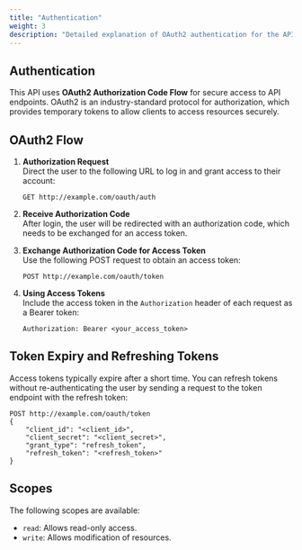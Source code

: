 ```yaml
---
title: "Authentication"
weight: 3
description: "Detailed explanation of OAuth2 authentication for the API."
---
```


## Authentication

This API uses **OAuth2 Authorization Code Flow** for secure access to API endpoints. OAuth2 is an industry-standard protocol for authorization, which provides temporary tokens to allow clients to access resources securely.

## OAuth2 Flow

1. **Authorization Request**  
   Direct the user to the following URL to log in and grant access to their account:
   ```plaintext
   GET http://example.com/oauth/auth
   ```

2. **Receive Authorization Code**  
   After login, the user will be redirected with an authorization code, which needs to be exchanged for an access token.

3. **Exchange Authorization Code for Access Token**  
   Use the following POST request to obtain an access token:
   ```plaintext
   POST http://example.com/oauth/token
   ```

4. **Using Access Tokens**  
   Include the access token in the `Authorization` header of each request as a Bearer token:
   ```plaintext
   Authorization: Bearer <your_access_token>
   ```

## Token Expiry and Refreshing Tokens

Access tokens typically expire after a short time. You can refresh tokens without re-authenticating the user by sending a request to the token endpoint with the refresh token:
```plaintext
POST http://example.com/oauth/token
{
    "client_id": "<client_id>",
    "client_secret": "<client_secret>",
    "grant_type": "refresh_token",
    "refresh_token": "<refresh_token>"
}
```

## Scopes

The following scopes are available:
- `read`: Allows read-only access.
- `write`: Allows modification of resources.
